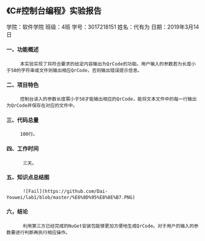 ## 《C#控制台编程》实验报告
学院：软件学院  班级：4班  学号：3017218151  姓名：代有为  日期：2019年3月14日
#### 一、功能概述
         本实验实现了将符合要求的给定内容输出为QrCode的功能。用户输入的参数若为长度小于50的字符串或文件则输出相应QrCode，否则输出错误提示信息。
#### 二、项目特色
         控制台读入的参数长度需小于50才能输出相应的QrCode，能将文本文件中的每一行输出为QrCode并保存在对应的文件中。
#### 三、代码总量
         100行。
#### 四、工作时间
          三天。
#### 五、知识点总结图
          ![Fail](https://github.com/Dai-Youwei/lab1/blob/master/%E6%8D%95%E8%8E%B7.PNG)
#### 六，结论
          利用第三方已经完成的NuGet安装包能够更加方便地生成QrCode。对于用户的输入的参数要进行判断再执行相应操作。

